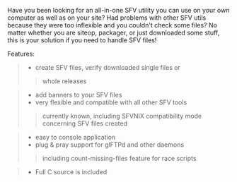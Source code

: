 Have you been looking for an all-in-one SFV utility you can use on your
own computer as well as on your site? Had problems with other SFV utils
because they were too inflexible and you couldn't check some files?
No matter whether you are siteop, packager, or just downloaded some
stuff, this is your solution if you need to handle SFV files!

Features:

> - create SFV files, verify downloaded single files or
> > whole releases

> - add banners to your SFV files
> - very flexible and compatible with all other SFV tools
> > currently known, including SFVNIX compatibility mode
> > concerning SFV files created

> - easy to console application
> - plug & pray support for glFTPd and other daemons
> > including count-missing-files feature for race scripts

> - Full C source is included


